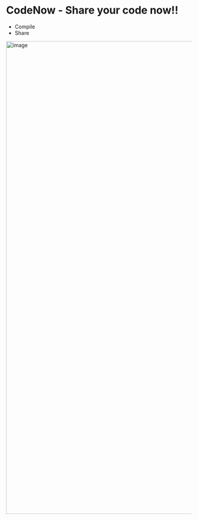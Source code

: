 # CodeNow - Share your code now!!

- Compile
- Share

<img width="1280" alt="image" src="https://github.com/krishvsoni/CodeNow/assets/67964054/5bb50271-5ffb-40fe-a6e9-9cdb353325e5">


